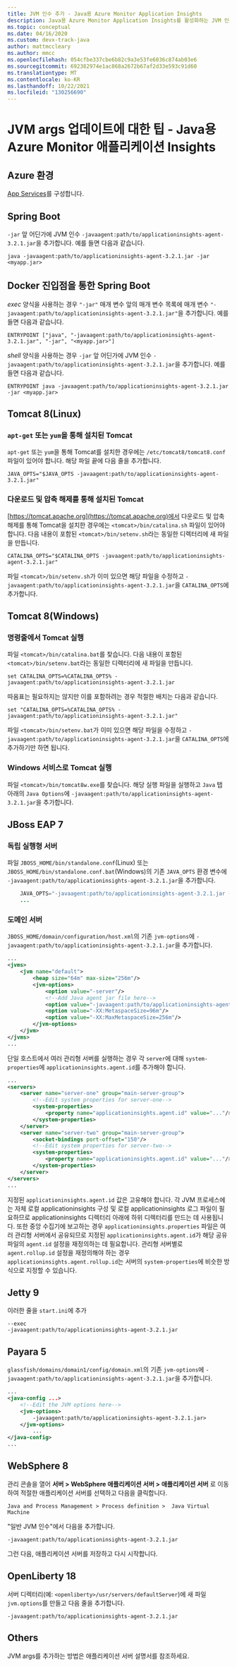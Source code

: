 ```yaml
---
title: JVM 인수 추가 - Java용 Azure Monitor Application Insights
description: Java용 Azure Monitor Application Insights를 활성화하는 JVM 인수를 추가하는 방법
ms.topic: conceptual
ms.date: 04/16/2020
ms.custom: devx-track-java
author: mattmccleary
ms.author: mmcc
ms.openlocfilehash: 054cfbe337cbe6b82c9a3e53fe6036c874ab03e6
ms.sourcegitcommit: 692382974e1ac868a2672b67af2d33e593c91d60
ms.translationtype: MT
ms.contentlocale: ko-KR
ms.lasthandoff: 10/22/2021
ms.locfileid: "130256690"
---
```

# <a name="tips-for-updating-your-jvm-args---azure-monitor-application-insights-for-java"></a>JVM args 업데이트에 대한 팁 - Java용 Azure Monitor 애플리케이션 Insights

## <a name="azure-environments"></a>Azure 환경

[App Services](../../app-service/configure-language-java.md#set-java-runtime-options)를 구성합니다.

## <a name="spring-boot"></a>Spring Boot

`-jar` 앞 어딘가에 JVM 인수 `-javaagent:path/to/applicationinsights-agent-3.2.1.jar`을 추가합니다. 예를 들면 다음과 같습니다.

```
java -javaagent:path/to/applicationinsights-agent-3.2.1.jar -jar <myapp.jar>
```

## <a name="spring-boot-via-docker-entry-point"></a>Docker 진입점을 통한 Spring Boot

*exec* 양식을 사용하는 경우 `"-jar"` 매개 변수 앞의 매개 변수 목록에 매개 변수 `"-javaagent:path/to/applicationinsights-agent-3.2.1.jar"`을 추가합니다. 예를 들면 다음과 같습니다.

```
ENTRYPOINT ["java", "-javaagent:path/to/applicationinsights-agent-3.2.1.jar", "-jar", "<myapp.jar>"]
```

*shell* 양식을 사용하는 경우 `-jar` 앞 어딘가에 JVM 인수 `-javaagent:path/to/applicationinsights-agent-3.2.1.jar`을 추가합니다. 예를 들면 다음과 같습니다.

```
ENTRYPOINT java -javaagent:path/to/applicationinsights-agent-3.2.1.jar -jar <myapp.jar>
```

## <a name="tomcat-8-linux"></a>Tomcat 8(Linux)

### <a name="tomcat-installed-via-apt-get-or-yum"></a>`apt-get` 또는 `yum`을 통해 설치된 Tomcat

`apt-get` 또는 `yum`을 통해 Tomcat를 설치한 경우에는 `/etc/tomcat8/tomcat8.conf` 파일이 있어야 합니다.  해당 파일 끝에 다음 줄을 추가합니다.

```
JAVA_OPTS="$JAVA_OPTS -javaagent:path/to/applicationinsights-agent-3.2.1.jar"
```

### <a name="tomcat-installed-via-download-and-unzip"></a>다운로드 및 압축 해제를 통해 설치된 Tomcat

[https://tomcat.apache.org](https://tomcat.apache.org)에서 다운로드 및 압축 해제를 통해 Tomcat을 설치한 경우에는 `<tomcat>/bin/catalina.sh` 파일이 있어야 합니다.  다음 내용이 포함된 `<tomcat>/bin/setenv.sh`라는 동일한 디렉터리에 새 파일을 만듭니다.

```
CATALINA_OPTS="$CATALINA_OPTS -javaagent:path/to/applicationinsights-agent-3.2.1.jar"
```

파일 `<tomcat>/bin/setenv.sh`가 이미 있으면 해당 파일을 수정하고 `-javaagent:path/to/applicationinsights-agent-3.2.1.jar`을 `CATALINA_OPTS`에 추가합니다.


## <a name="tomcat-8-windows"></a>Tomcat 8(Windows)

### <a name="running-tomcat-from-the-command-line"></a>명령줄에서 Tomcat 실행

파일 `<tomcat>/bin/catalina.bat`를 찾습니다.  다음 내용이 포함된 `<tomcat>/bin/setenv.bat`라는 동일한 디렉터리에 새 파일을 만듭니다.

```
set CATALINA_OPTS=%CATALINA_OPTS% -javaagent:path/to/applicationinsights-agent-3.2.1.jar
```

따옴표는 필요하지는 않지만 이를 포함하려는 경우 적절한 배치는 다음과 같습니다.

```
set "CATALINA_OPTS=%CATALINA_OPTS% -javaagent:path/to/applicationinsights-agent-3.2.1.jar"
```

파일 `<tomcat>/bin/setenv.bat`가 이미 있으면 해당 파일을 수정하고 `-javaagent:path/to/applicationinsights-agent-3.2.1.jar`을 `CATALINA_OPTS`에 추가하기만 하면 됩니다.

### <a name="running-tomcat-as-a-windows-service"></a>Windows 서비스로 Tomcat 실행

파일 `<tomcat>/bin/tomcat8w.exe`를 찾습니다.  해당 실행 파일을 실행하고 `Java` 탭 아래의 `Java Options`에 `-javaagent:path/to/applicationinsights-agent-3.2.1.jar`을 추가합니다.


## <a name="jboss-eap-7"></a>JBoss EAP 7

### <a name="standalone-server"></a>독립 실행형 서버

파일 `JBOSS_HOME/bin/standalone.conf`(Linux) 또는 `JBOSS_HOME/bin/standalone.conf.bat`(Windows)의 기존 `JAVA_OPTS` 환경 변수에 `-javaagent:path/to/applicationinsights-agent-3.2.1.jar`을 추가합니다.

```java    ...
    JAVA_OPTS="-javaagent:path/to/applicationinsights-agent-3.2.1.jar -Xms1303m -Xmx1303m ..."
    ...
```

### <a name="domain-server"></a>도메인 서버

`JBOSS_HOME/domain/configuration/host.xml`의 기존 `jvm-options`에 `-javaagent:path/to/applicationinsights-agent-3.2.1.jar`을 추가합니다.

```xml
...
<jvms>
    <jvm name="default">
        <heap size="64m" max-size="256m"/>
        <jvm-options>
            <option value="-server"/>
            <!--Add Java agent jar file here-->
            <option value="-javaagent:path/to/applicationinsights-agent-3.2.1.jar"/>
            <option value="-XX:MetaspaceSize=96m"/>
            <option value="-XX:MaxMetaspaceSize=256m"/>
        </jvm-options>
    </jvm>
</jvms>
...
```

단일 호스트에서 여러 관리형 서버를 실행하는 경우 각 `server`에 대해 `system-properties`에 `applicationinsights.agent.id`를 추가해야 합니다.

```xml
...
<servers>
    <server name="server-one" group="main-server-group">
        <!--Edit system properties for server-one-->
        <system-properties> 
            <property name="applicationinsights.agent.id" value="..."/>
        </system-properties>
    </server>
    <server name="server-two" group="main-server-group">
        <socket-bindings port-offset="150"/>
        <!--Edit system properties for server-two-->
        <system-properties>
            <property name="applicationinsights.agent.id" value="..."/> 
        </system-properties>
    </server>
</servers>
...
```

지정된 `applicationinsights.agent.id` 값은 고유해야 합니다. 각 JVM 프로세스에는 자체 로컬 applicationinsights 구성 및 로컬 applicationinsights 로그 파일이 필요하므로 applicationinsights 디렉터리 아래에 하위 디렉터리를 만드는 데 사용됩니다. 또한 중앙 수집기에 보고하는 경우 `applicationinsights.properties` 파일은 여러 관리형 서버에서 공유되므로 지정된 `applicationinsights.agent.id`가 해당 공유 파일의 `agent.id` 설정을 재정의하는 데 필요합니다. 관리형 서버별로 `agent.rollup.id` 설정을 재정의해야 하는 경우 `applicationinsights.agent.rollup.id`는 서버의 `system-properties`에 비슷한 방식으로 지정할 수 있습니다.


## <a name="jetty-9"></a>Jetty 9

이러한 줄을 `start.ini`에 추가

```
--exec
-javaagent:path/to/applicationinsights-agent-3.2.1.jar
```


## <a name="payara-5"></a>Payara 5

`glassfish/domains/domain1/config/domain.xml`의 기존 `jvm-options`에 `-javaagent:path/to/applicationinsights-agent-3.2.1.jar`을 추가합니다.

```xml
...
<java-config ...>
    <!--Edit the JVM options here-->
    <jvm-options>
        -javaagent:path/to/applicationinsights-agent-3.2.1.jar>
    </jvm-options>
        ...
</java-config>
...
```

## <a name="websphere-8"></a>WebSphere 8

관리 콘솔을 열어 **서버 > WebSphere 애플리케이션 서버 > 애플리케이션 서버** 로 이동하여 적절한 애플리케이션 서버를 선택하고 다음을 클릭합니다. 

```
Java and Process Management > Process definition >  Java Virtual Machine
```
"일반 JVM 인수"에서 다음을 추가합니다.
```
-javaagent:path/to/applicationinsights-agent-3.2.1.jar
```
그런 다음, 애플리케이션 서버를 저장하고 다시 시작합니다.


## <a name="openliberty-18"></a>OpenLiberty 18

서버 디렉터리(예: `<openliberty>/usr/servers/defaultServer`)에 새 파일 `jvm.options`를 만들고 다음 줄을 추가합니다.
```
-javaagent:path/to/applicationinsights-agent-3.2.1.jar
```

## <a name="others"></a>Others

JVM args를 추가하는 방법은 애플리케이션 서버 설명서를 참조하세요.
